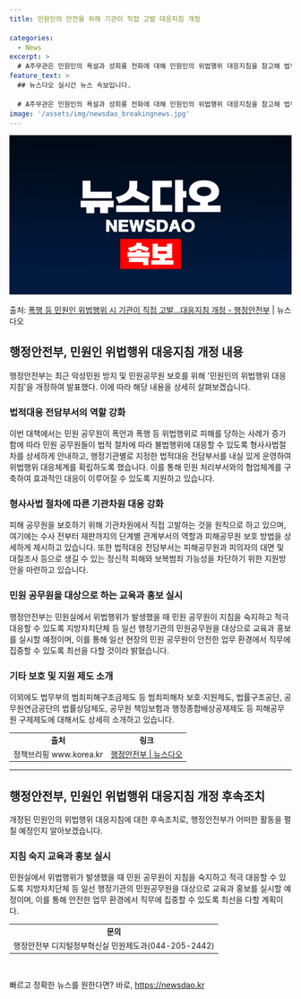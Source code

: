 ```yaml
---
title: 민원인의 안전을 위해 기관이 직접 고발 대응지침 개정

categories:
  - News
excerpt: >
  # A주무관은 민원인의 욕설과 성희롱 전화에 대해 민원인의 위법행위 대응지침을 참고해 법무담당관실에 보고했다…
feature_text: >
  ## 뉴스다오 실시간 뉴스 속보입니다.

  # A주무관은 민원인의 욕설과 성희롱 전화에 대해 민원인의 위법행위 대응지침을 참고해 법무담당관실에 보고했다…
image: '/assets/img/newsdao_breakingnews.jpg'
---
```


![뉴스다오 속보](/assets/img/newsdao_breakingnews.jpg)

<p>출처: <a href="https://newsdao.kr/3743" rel="dofollow">폭행 등 민원인 위법행위 시 기관이 직접 고발…대응지침 개정  - 행정안전부</a> | 뉴스다오</p>

<h2 data-ke-size="size26">행정안전부, 민원인 위법행위 대응지침 개정 내용</h2>
<p data-ke-size="size16">행정안전부는 최근 악성민원 방지 및 민원공무원 보호를 위해 '민원인의 위법행위 대응지침'을 개정하여 발표했다. 이에 따라 해당 내용을 상세히 살펴보겠습니다.</p>

<h3>법적대응 전담부서의 역할 강화</h3>
<p data-ke-size="size16">이번 대책에서는 민원 공무원이 폭언과 폭행 등 위법행위로 피해를 당하는 사례가 증가함에 따라 민원 공무원들이 법적 절차에 따라 불법행위에 대응할 수 있도록 형사사법절차를 상세하게 안내하고, 행정기관별로 지정한 법적대응 전담부서를 내실 있게 운영하여 위법행위 대응체계를 확립하도록 했습니다. 이를 통해 민원 처리부서와의 협업체계를 구축하여 효과적인 대응이 이루어질 수 있도록 지원하고 있습니다.</p>

<h3>형사사법 절차에 따른 기관차원 대응 강화</h3>
<p data-ke-size="size16">피해 공무원을 보호하기 위해 기관차원에서 직접 고발하는 것을 원칙으로 하고 있으며, 여기에는 수사 전부터 재판까지의 단계별 관계부서의 역할과 피해공무원 보호 방법을 상세하게 제시하고 있습니다. 또한 법적대응 전담부서는 피해공무원과 피의자의 대면 및 대질조사 등으로 생길 수 있는 정신적 피해와 보복범죄 가능성을 차단하기 위한 지원방안을 마련하고 있습니다.</p>

<h3>민원 공무원을 대상으로 하는 교육과 홍보 실시</h3>
<p data-ke-size="size16">행정안전부는 민원실에서 위법행위가 발생했을 때 민원 공무원이 지침을 숙지하고 적극 대응할 수 있도록 지방자치단체 등 일선 행정기관의 민원공무원을 대상으로 교육과 홍보를 실시할 예정이며, 이를 통해 일선 현장의 민원 공무원이 안전한 업무 환경에서 직무에 집중할 수 있도록 최선을 다할 것이라 밝혔습니다.</p>

<h3>기타 보호 및 지원 제도 소개</h3>
<p data-ke-size="size16">이외에도 법무부의 범죄피해구조금제도 등 범죄피해자 보호·지원제도, 법률구조공단, 공무원연금공단의 법률상담제도, 공무원 책임보험과 행정종합배상공제제도 등 피해공무원 구제제도에 대해서도 상세히 소개하고 있습니다.</p>

<table>
	<tr>
		<td style="text-align: center; height: 17px;"><b>출처</b></td>
		<td style="text-align: center; height: 17px;"><b>링크</b></td>
	</tr>
	<tr>
		<td style="text-align: center; height: 17px;">정책브리핑 www.korea.kr</td>
		<td style="text-align: center; height: 17px;"><a href="https://newsdao.kr/3743">행정안전부 | 뉴스다오</a></td>
	</tr>
</table>
<hr>

<h2 data-ke-size="size26">행정안전부, 민원인 위법행위 대응지침 개정 후속조치</h2>
<p data-ke-size="size16">개정된 민원인의 위법행위 대응지침에 대한 후속조치로, 행정안전부가 어떠한 활동을 펼칠 예정인지 알아보겠습니다.</p>

<h3>지침 숙지 교육과 홍보 실시</h3>
<p data-ke-size="size16">민원실에서 위법행위가 발생했을 때 민원 공무원이 지침을 숙지하고 적극 대응할 수 있도록 지방자치단체 등 일선 행정기관의 민원공무원을 대상으로 교육과 홍보를 실시할 예정이며, 이를 통해 안전한 업무 환경에서 직무에 집중할 수 있도록 최선을 다할 계획이다.</p>

<table>
	<tr>
		<td style="text-align: center; height: 17px;"><b>문의</b></td>
	</tr>
	<tr>
		<td style="text-align: center; height: 17px;">행정안전부 디지털정부혁신실 민원제도과(044-205-2442)</td>
	</tr>
</table>
<p data-ke-size="size16">&nbsp;</p> 

빠르고 정확한 뉴스를 원한다면? 바로, <a href="https://newsdao.kr" rel="dofollow">https://newsdao.kr</a>


